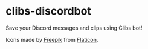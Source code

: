 # clibs-discordbot
Save your Discord messages and clips using Clibs bot!

Icons made by [Freepik](https://www.freepik.com) from [Flaticon](https://www.flaticon.com/). 
